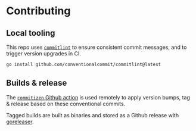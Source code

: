 # Contributing

## Local tooling

This repo uses [`commitlint`](https://github.com/conventionalcommit/commitlint) to ensure consistent commit messages, and to trigger version upgrades in CI.

```bash
go install github.com/conventionalcommit/commitlint@latest
```

## Builds & release

The [`commitizen` Github action](https://github.com/marketplace/actions/bump-and-changelog-using-commitizen) is used remotely to apply version bumps, tag & release based on these conventional commits.

Tagged builds are built as binaries and stored as a Github release with [goreleaser](https://goreleaser.com/).
